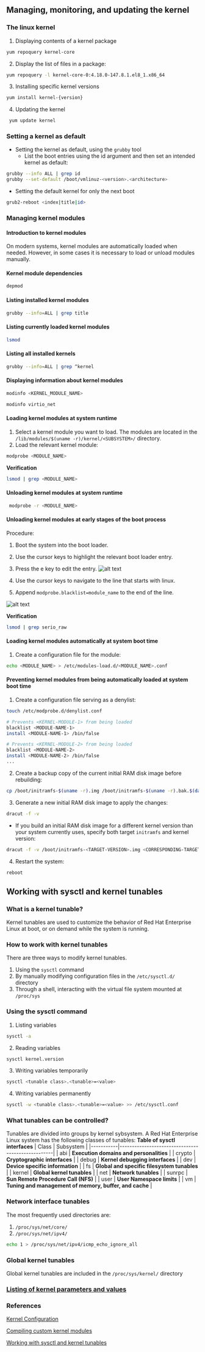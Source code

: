 ## Managing, monitoring, and updating the kernel

### The linux kernel
1. Displaying contents of a kernel package
```bash
yum repoquery kernel-core
```
2. Display the list of files in a package:
```bash
yum repoquery -l kernel-core-0:4.18.0-147.8.1.el8_1.x86_64
```
3. Installing specific kernel versions
```bash
yum install kernel-{version}
```
4. Updating the kernel
```bash
 yum update kernel
 ```
### Setting a kernel as default
* Setting the kernel as default, using the `grubby` tool
    - List the boot entries using the id argument and then set an intended kernel as default:
```bash
grubby --info ALL | grep id
grubby --set-default /boot/vmlinuz-<version>.<architecture>
```
* Setting the default kernel for only the next boot
```bash
grub2-reboot <index|title|id>
```

### Managing kernel modules
#### Introduction to kernel modules
On modern systems, kernel modules are automatically loaded when needed. However, in some cases it is necessary to load or unload modules manually.

#### Kernel module dependencies
```bash
depmod
```

#### Listing installed kernel modules
```bash
grubby --info=ALL | grep title
```

#### Listing currently loaded kernel modules
```bash
lsmod
```
#### Listing all installed kernels
```bash
grubby --info=ALL | grep ^kernel

```
#### Displaying information about kernel modules
```bash
modinfo <KERNEL_MODULE_NAME>
```
```bash
modinfo virtio_net
```
#### Loading kernel modules at system runtime
1. Select a kernel module you want to load.
The modules are located in the `/lib/modules/$(uname -r)/kernel/<SUBSYSTEM>/` directory.
2. Load the relevant kernel module:
```bash
modprobe <MODULE_NAME>
```
**Verification**
```bash
lsmod | grep <MODULE_NAME>
```
#### Unloading kernel modules at system runtime

```bash
 modprobe -r <MODULE_NAME>
```
#### Unloading kernel modules at early stages of the boot process
Procedure:
1. Boot the system into the boot loader.
2. Use the cursor keys to highlight the relevant boot loader entry.
3. Press the e key to edit the entry.
![alt text](image.png)

4. Use the cursor keys to navigate to the line that starts with linux.
5. Append `modprobe.blacklist=module_name` to the end of the line.

![alt text](image-1.png)

**Verification**
```bash
lsmod | grep serio_raw
```
#### Loading kernel modules automatically at system boot time
1. Create a configuration file for the module:
```bash
echo <MODULE_NAME> > /etc/modules-load.d/<MODULE_NAME>.conf
```
#### Preventing kernel modules from being automatically loaded at system boot time
1. Create a configuration file serving as a denylist:
```bash
touch /etc/modprobe.d/denylist.conf
```
```bash
# Prevents <KERNEL-MODULE-1> from being loaded
blacklist <MODULE-NAME-1>
install <MODULE-NAME-1> /bin/false

# Prevents <KERNEL-MODULE-2> from being loaded
blacklist <MODULE-NAME-2>
install <MODULE-NAME-2> /bin/false
...
```
2. Create a backup copy of the current initial RAM disk image before rebuilding:
```bash
cp /boot/initramfs-$(uname -r).img /boot/initramfs-$(uname -r).bak.$(date +%m-%d-%H%M%S).img
```
3. Generate a new initial RAM disk image to apply the changes:
```bash
dracut -f -v
```
* If you build an initial RAM disk image for a different kernel version than your system currently uses, specify both target `initramfs` and kernel version:
```bash
dracut -f -v /boot/initramfs-<TARGET-VERSION>.img <CORRESPONDING-TARGET-KERNEL-VERSION>
```
4. Restart the system:
```bash
reboot
```

##  Working with sysctl and kernel tunables
### What is a kernel tunable?
Kernel tunables are used to customize the behavior of Red Hat Enterprise Linux at boot, or on demand while the system is running.
### How to work with kernel tunables
There are three ways to modify kernel tunables.

1. Using the `sysctl` command
2. By manually modifying configuration files in the `/etc/sysctl.d/` directory
3. Through a shell, interacting with the virtual file system mounted at `/proc/sys`
### Using the sysctl command
1. Listing variables
```bash
sysctl -a
```
2. Reading variables
```bash
sysctl kernel.version
```
3. Writing variables temporarily
```bash
sysctl <tunable class>.<tunable>=<value>
```
4. Writing variables permanently
```bash
sysctl -w <tunable class>.<tunable>=<value> >> /etc/sysctl.conf
```
### What tunables can be controlled?
Tunables are divided into groups by kernel sybsystem. A Red Hat Enterprise Linux system has the following classes of tunables:
**Table of sysctl interfaces**
| Class     | Subsystem                                         |
|-----------|---------------------------------------------------|
| abi       | **Execution domains and personalities**            |
| crypto    | **Cryptographic interfaces**                       |
| debug     | **Kernel debugging interfaces**                    |
| dev       | **Device specific information**                    |
| fs        | **Global and specific filesystem tunables**        |
| kernel    | **Global kernel tunables**                         |
| net       | **Network tunables**                               |
| sunrpc    | **Sun Remote Procedure Call (NFS)**                |
| user      | **User Namespace limits**                          |
| vm        | **Tuning and management of memory, buffer, and cache** |

### Network interface tunables
The most frequently used directories are:
1. `/proc/sys/net/core/`
2. `/proc/sys/net/ipv4/`

```bash
echo 1 > /proc/sys/net/ipv4/icmp_echo_ignore_all
```
### Global kernel tunables
Global kernel tunables are included in the `/proc/sys/kernel/` directory 

### [Listing of kernel parameters and values](https://access.redhat.com/documentation/en-us/red_hat_enterprise_linux/7/html/kernel_administration_guide/listing_of_kernel_parameters_and_values)

### References
[Kernel Configuration](https://access.redhat.com/documentation/en-us/red_hat_enterprise_linux/8/html/managing_monitoring_and_updating_the_kernel/index)

[Compiling custom kernel modules](https://access.redhat.com/documentation/en-us/red_hat_enterprise_linux/8/html/managing_monitoring_and_updating_the_kernel/managing-kernel-modules_managing-monitoring-and-updating-the-kernel#proc_compiling-custom-kernel-modules_managing-kernel-modules)

[Working with sysctl and kernel tunables](https://access.redhat.com/documentation/en-us/red_hat_enterprise_linux/7/html/kernel_administration_guide/working_with_sysctl_and_kernel_tunables)
